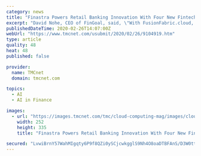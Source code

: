 ```yaml
---
category: news
title: "Finastra Powers Retail Banking Innovation With Four New Fintech Apps on FusionStore"
excerpt: "David Nohe, CEO of FinGoal, said, \"With FusionFabric.cloud, any financial institution or fintech that wants to connect with customers on a deeper level can easily access FinGoal's AI to grow deposits.\" Welcoming the apps to FusionStore, Eli Rosner ..."
publishedDateTime: 2020-02-26T14:07:00Z
webUrl: "https://www.tmcnet.com/usubmit/2020/02/26/9104919.htm"
type: article
quality: 48
heat: 48
published: false

provider:
  name: TMCnet
  domain: tmcnet.com

topics:
  - AI
  - AI in Finance

images:
  - url: "https://images.tmcnet.com/tmc/cloud-computing-mag/images/cloud-computing-0515-cover.jpg"
    width: 252
    height: 335
    title: "Finastra Powers Retail Banking Innovation With Four New Fintech Apps on FusionStore"

secured: "LvwiBrnY57WahMIgqty6P9f8QZi0ySCjcwkgglS9Nh4O8oaDTBFAnS/D3W0ttDdyrp8ORNjuOQUrPhA5mnHrq61XNWbC0uTNAhIQkALSIdmHisXzWYMiv6tkwa+I+Rq0I4VX3/sAPFfQDzuf/WJiRk8Uvgf4kn5/91d+lw/oae1kyCnQHZ2pP9V9sqBMTwinmyUGJCmTiXouV2BBOIaL+YlOomnPkxvEIH56tox9OAR6gjhXDOZNiVXDyMvI8qs6IyIg98MVD6u1W5DxVOVE0lgEDlvZloXfbj3o7osZPDGmGXMeWPYO3hF8LB4qtUcG;2gzlG+dppnUtT6TkiYI9kA=="
---
```


